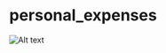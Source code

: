 # personal_expenses

![Alt text](screenshots/androidScreenShoot.png?raw=true "android screenshoot")
